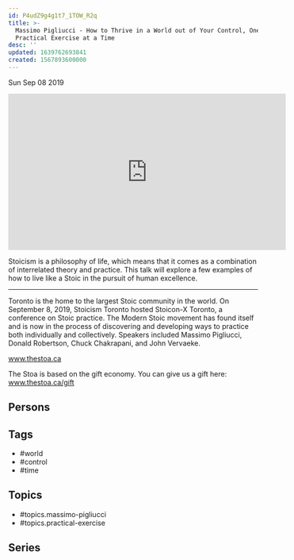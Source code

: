 ```yaml
---
id: P4udZ9g4g1t7_1TOW_R2q
title: >-
  Massimo Pigliucci - How to Thrive in a World out of Your Control, One
  Practical Exercise at a Time
desc: ''
updated: 1639762693841
created: 1567893600000
---
```





Sun Sep 08 2019

<iframe width="560" height="315" src="https://www.youtube.com/embed/6KMHxnx01R0" title="Massimo Pigliucci - How to Thrive in a World out of Your Control, One Practical Exercise at a Time" frameborder="0" allow="accelerometer; autoplay; clipboard-write; encrypted-media; gyroscope; picture-in-picture" allowfullscreen ></iframe>

Stoicism is a philosophy of life, which means that it comes as a combination of interrelated theory and practice. This talk will explore a few examples of how to live like a Stoic in the pursuit of human excellence.

***

Toronto is the home to the largest Stoic community in the world. On September 8, 2019, Stoicism Toronto hosted Stoicon-X Toronto, a conference on Stoic practice. The Modern Stoic movement has found itself and is now in the process of discovering and developing ways to practice both individually and collectively. Speakers included Massimo Pigliucci, Donald Robertson, Chuck Chakrapani, and John Vervaeke.

www.thestoa.ca

The Stoa is based on the gift economy. You can give us a gift here: www.thestoa.ca/gift

## Persons



## Tags

- #world
- #control
- #time

## Topics

- #topics.massimo-pigliucci
- #topics.practical-exercise

## Series



